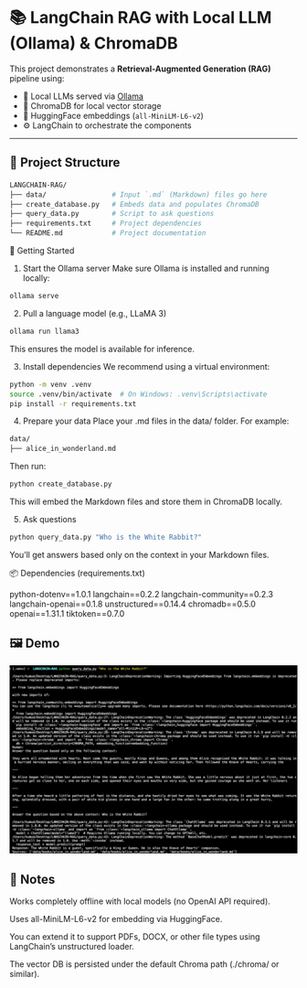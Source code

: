 # 📚 LangChain RAG with Local LLM (Ollama) & ChromaDB

This project demonstrates a **Retrieval-Augmented Generation (RAG)** pipeline using:

- 💬 Local LLMs served via [Ollama](https://ollama.com/)
- 🔎 ChromaDB for local vector storage
- 🧠 HuggingFace embeddings (`all-MiniLM-L6-v2`)
- ⚙️ LangChain to orchestrate the components

---

## 🧱 Project Structure

```bash
LANGCHAIN-RAG/
├── data/                # Input `.md` (Markdown) files go here
├── create_database.py   # Embeds data and populates ChromaDB
├── query_data.py        # Script to ask questions
├── requirements.txt     # Project dependencies
└── README.md            # Project documentation
```

🚀 Getting Started
1. Start the Ollama server
Make sure Ollama is installed and running locally:
```bash
ollama serve
```

2. Pull a language model (e.g., LLaMA 3)
```bash
ollama run llama3
```
This ensures the model is available for inference.

3. Install dependencies
We recommend using a virtual environment:
```bash
python -m venv .venv
source .venv/bin/activate  # On Windows: .venv\Scripts\activate
pip install -r requirements.txt
```

4. Prepare your data
Place your .md files in the data/ folder. For example:
```bash
data/
├── alice_in_wonderland.md
```
Then run:
```bash
python create_database.py
```
This will embed the Markdown files and store them in ChromaDB locally.

5. Ask questions
```bash
python query_data.py "Who is the White Rabbit?"
```
You’ll get answers based only on the context in your Markdown files.

📦 Dependencies (requirements.txt)

python-dotenv==1.0.1
langchain==0.2.2
langchain-community==0.2.3
langchain-openai==0.1.8
unstructured==0.14.4
chromadb==0.5.0
openai==1.31.1
tiktoken==0.7.0

## 🖼️ Demo

![Screenshot of RAG pipeline](https://raw.githubusercontent.com/Kumud-Bajaj/langchain-rag/main/assets/screenshot.png)


## 📌 Notes
Works completely offline with local models (no OpenAI API required).

Uses all-MiniLM-L6-v2 for embedding via HuggingFace.

You can extend it to support PDFs, DOCX, or other file types using LangChain’s unstructured loader.

The vector DB is persisted under the default Chroma path (./chroma/ or similar).

